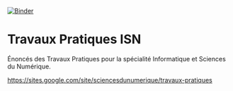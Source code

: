 [![Binder](https://mybinder.org/badge_logo.svg)](https://mybinder.org/v2/gh/jdolivet/Travaux_Pratiques.git/master)

# Travaux Pratiques ISN
Énoncés des Travaux Pratiques pour la spécialité Informatique et Sciences du Numérique.

https://sites.google.com/site/sciencesdunumerique/travaux-pratiques

